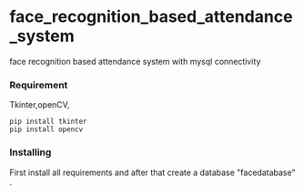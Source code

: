# face_recognition_based_attendance_system
face recognition based attendance system with mysql connectivity 
### Requirement  

Tkinter,openCV,

```
pip install tkinter
pip install opencv
```

### Installing

First install all requirements and after that create a database "facedatabase"  .
